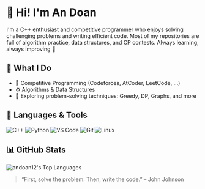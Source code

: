 # 👋 Hi! I'm An Doan

I'm a C++ enthusiast and competitive programmer who enjoys solving challenging problems and writing efficient code. Most of my repositories are full of algorithm practice, data structures, and CP contests. Always learning, always improving 🚀

## 🧠 What I Do

- 🧮 Competitive Programming (Codeforces, AtCoder, LeetCode, ...)
- ⚙️ Algorithms & Data Structures
- 🧪 Exploring problem-solving techniques: Greedy, DP, Graphs, and more

## 🚀 Languages & Tools

![C++](https://img.shields.io/badge/C++-00599C?style=flat&logo=c%2B%2B&logoColor=white)
![Python](https://img.shields.io/badge/Python-3776AB?style=flat&logo=python&logoColor=white)
![VS Code](https://img.shields.io/badge/VSCode-007ACC?style=flat&logo=visual-studio-code&logoColor=white)
![Git](https://img.shields.io/badge/Git-F05032?style=flat&logo=git&logoColor=white)
![Linux](https://img.shields.io/badge/Linux-FCC624?style=flat&logo=linux&logoColor=black)

## 📊 GitHub Stats

![andoan12's Top Languages](https://github-readme-stats.vercel.app/api/top-langs/?username=andoan12&theme=dracula&show_icons=true&hide_border=false&layout=compact)

> “First, solve the problem. Then, write the code.” – John Johnson
